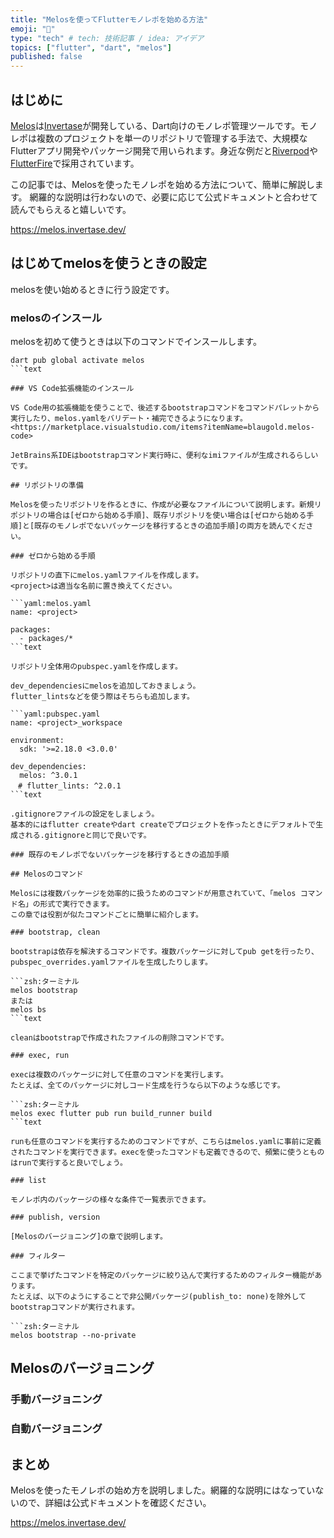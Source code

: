 ```yaml
---
title: "Melosを使ってFlutterモノレポを始める方法"
emoji: "🐙"
type: "tech" # tech: 技術記事 / idea: アイデア
topics: ["flutter", "dart", "melos"]
published: false
---
```

## はじめに

[Melos]は[Invertase]が開発している、Dart向けのモノレポ管理ツールです。モノレポは複数のプロジェクトを単一のリポジトリで管理する手法で、大規模なFlutterアプリ開発やパッケージ開発で用いられます。身近な例だと[Riverpod]や[FlutterFire]で採用されています。

この記事では、Melosを使ったモノレポを始める方法について、簡単に解説します。
網羅的な説明は行わないので、必要に応じて公式ドキュメントと合わせて読んでもらえると嬉しいです。

<https://melos.invertase.dev/>

## はじめてmelosを使うときの設定

melosを使い始めるときに行う設定です。

### melosのインスール

melosを初めて使うときは以下のコマンドでインスールします。

```zsh:ターミナル
dart pub global activate melos
```text

### VS Code拡張機能のインスール

VS Code用の拡張機能を使うことで、後述するbootstrapコマンドをコマンドパレットから実行したり、melos.yamlをバリデート・補完できるようになります。
<https://marketplace.visualstudio.com/items?itemName=blaugold.melos-code>

JetBrains系IDEはbootstrapコマンド実行時に、便利なimiファイルが生成されるらしいです。

## リポジトリの準備

Melosを使ったリポジトリを作るときに、作成が必要なファイルについて説明します。新規リポジトリの場合は[ゼロから始める手順]、既存リポジトリを使い場合は[ゼロから始める手順]と[既存のモノレポでないパッケージを移行するときの追加手順]の両方を読んでください。

### ゼロから始める手順

リポジトリの直下にmelos.yamlファイルを作成します。
<project>は適当な名前に置き換えてください。

```yaml:melos.yaml
name: <project>

packages:
  - packages/*
```text

リポジトリ全体用のpubspec.yamlを作成します。

dev_dependenciesにmelosを追加しておきましょう。
flutter_lintsなどを使う際はそちらも追加します。

```yaml:pubspec.yaml
name: <project>_workspace

environment:
  sdk: '>=2.18.0 <3.0.0'

dev_dependencies:
  melos: ^3.0.1
　# flutter_lints: ^2.0.1
```text

.gitignoreファイルの設定をしましょう。
基本的にはflutter createやdart createでプロジェクトを作ったときにデフォルトで生成される.gitignoreと同じで良いです。

### 既存のモノレポでないパッケージを移行するときの追加手順

## Melosのコマンド

Melosには複数パッケージを効率的に扱うためのコマンドが用意されていて、「melos コマンド名」の形式で実行できます。
この章では役割が似たコマンドごとに簡単に紹介します。

### bootstrap, clean

bootstrapは依存を解決するコマンドです。複数パッケージに対してpub getを行ったり、pubspec_overrides.yamlファイルを生成したりします。

```zsh:ターミナル
melos bootstrap
または
melos bs
```text

cleanはbootstrapで作成されたファイルの削除コマンドです。

### exec, run

execは複数のパッケージに対して任意のコマンドを実行します。
たとえば、全てのパッケージに対しコード生成を行うなら以下のような感じです。

```zsh:ターミナル
melos exec flutter pub run build_runner build
```text

runも任意のコマンドを実行するためのコマンドですが、こちらはmelos.yamlに事前に定義されたコマンドを実行できます。execを使ったコマンドも定義できるので、頻繁に使うとものはrunで実行すると良いでしょう。

### list

モノレポ内のパッケージの様々な条件で一覧表示できます。

### publish, version

[Melosのバージョニング]の章で説明します。

### フィルター

ここまで挙げたコマンドを特定のパッケージに絞り込んで実行するためのフィルター機能があります。
たとえば、以下のようにすることで非公開パッケージ(publish_to: none)を除外してbootstrapコマンドが実行されます。

```zsh:ターミナル
melos bootstrap --no-private
```

## Melosのバージョニング

### 手動バージョニング

### 自動バージョニング

## まとめ

Melosを使ったモノレポの始め方を説明しました。網羅的な説明にはなっていないので、詳細は公式ドキュメントを確認ください。

<https://melos.invertase.dev/>

[Riverpod]: https://github.com/rrousselGit/riverpod
[FlutterFire]: https://github.com/firebase/flutterfire
[Melos]: https://melos.invertase.dev/
[Invertase]: https://invertase.io/
[ゼロから始める手順]: #ゼロから始める手順
[既存のモノレポでないパッケージを移行するときの追加手順]: #既存のモノレポでないパッケージを移行するときの追加手順
[Melosのバージョニング]: #Melosのバージョニング
